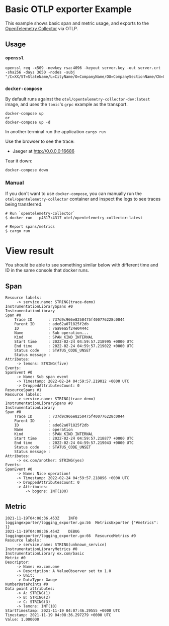 # Basic OTLP exporter Example

This example shows basic span and metric usage, and exports to the [OpenTelemetry Collector](https://github.com/open-telemetry/opentelemetry-collector) via OTLP.

## Usage

### `openssl`

```shell
openssl req -x509 -newkey rsa:4096 -keyout server.key -out server.crt -sha256 -days 3650 -nodes -subj "/C=XX/ST=StateName/L=CityName/O=CompanyName/OU=CompanySectionName/CN=CommonNameOrHostname"
```

### `docker-compose`

By default runs against the `otel/opentelemetry-collector-dev:latest` image, and uses the `tonic`'s
`grpc` example as the transport.

```shell
docker-compose up
or
docker-compose up -d
```

In another terminal run the application `cargo run`

Use the browser to see the trace:
- Jaeger at http://0.0.0.0:16686

Tear it down:

```shell
docker-compose down
```

### Manual

If you don't want to use `docker-compose`, you can manually run the `otel/opentelemetry-collector` container
and inspect the logs to see traces being transferred.

```shell
# Run `opentelemetry-collector`
$ docker run  -p4317:4317 otel/opentelemetry-collector:latest

# Report spans/metrics
$ cargo run
```

# View result

You should be able to see something similar below with different time and ID in the same console that docker runs.

## Span

```
Resource labels:
     -> service.name: STRING(trace-demo)
InstrumentationLibrarySpans #0
InstrumentationLibrary
Span #0
    Trace ID       : 737d9c966e8250475f400776228c0044
    Parent ID      : ade62a071825f2db
    ID             : 7aa9ea5f24e0444c
    Name           : Sub operation...
    Kind           : SPAN_KIND_INTERNAL
    Start time     : 2022-02-24 04:59:57.218995 +0000 UTC
    End time       : 2022-02-24 04:59:57.219022 +0000 UTC
    Status code    : STATUS_CODE_UNSET
    Status message :
Attributes:
     -> lemons: STRING(five)
Events:
SpanEvent #0
     -> Name: Sub span event
     -> Timestamp: 2022-02-24 04:59:57.219012 +0000 UTC
     -> DroppedAttributesCount: 0
ResourceSpans #1
Resource labels:
     -> service.name: STRING(trace-demo)
InstrumentationLibrarySpans #0
InstrumentationLibrary
Span #0
    Trace ID       : 737d9c966e8250475f400776228c0044
    Parent ID      :
    ID             : ade62a071825f2db
    Name           : operation
    Kind           : SPAN_KIND_INTERNAL
    Start time     : 2022-02-24 04:59:57.218877 +0000 UTC
    End time       : 2022-02-24 04:59:57.219043 +0000 UTC
    Status code    : STATUS_CODE_UNSET
    Status message :
Attributes:
     -> ex.com/another: STRING(yes)
Events:
SpanEvent #0
     -> Name: Nice operation!
     -> Timestamp: 2022-02-24 04:59:57.218896 +0000 UTC
     -> DroppedAttributesCount: 0
     -> Attributes:
         -> bogons: INT(100)
```

## Metric

```
2021-11-19T04:08:36.453Z	INFO	loggingexporter/logging_exporter.go:56	MetricsExporter	{"#metrics": 1}
2021-11-19T04:08:36.454Z	DEBUG	loggingexporter/logging_exporter.go:66	ResourceMetrics #0
Resource labels:
     -> service.name: STRING(unknown_service)
InstrumentationLibraryMetrics #0
InstrumentationLibrary ex.com/basic
Metric #0
Descriptor:
     -> Name: ex.com.one
     -> Description: A ValueObserver set to 1.0
     -> Unit:
     -> DataType: Gauge
NumberDataPoints #0
Data point attributes:
     -> A: STRING(1)
     -> B: STRING(2)
     -> C: STRING(3)
     -> lemons: INT(10)
StartTimestamp: 2021-11-19 04:07:46.29555 +0000 UTC
Timestamp: 2021-11-19 04:08:36.297279 +0000 UTC
Value: 1.000000
```



